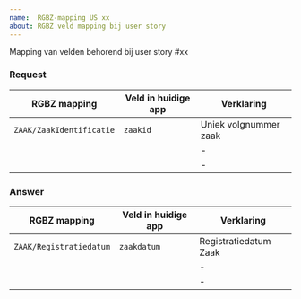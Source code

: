 ```yaml
---
name:  RGBZ-mapping US xx
about: RGBZ veld mapping bij user story
---
```


Mapping van velden behorend bij user story #xx


### Request
| RGBZ mapping | Veld in huidige app | Verklaring |
| --- | --- | --- |
| `ZAAK/ZaakIdentificatie` | `zaakid` | Uniek volgnummer zaak |
| ` ` | ` ` | -   |
| ` ` | ` ` | -   |

### Answer
| RGBZ mapping | Veld in huidige app | Verklaring |
| --- | --- | --- |
| `ZAAK/Registratiedatum` | `zaakdatum` | Registratiedatum Zaak |
| ` ` | ` ` | -  |
| ` ` | ` ` | -  |
